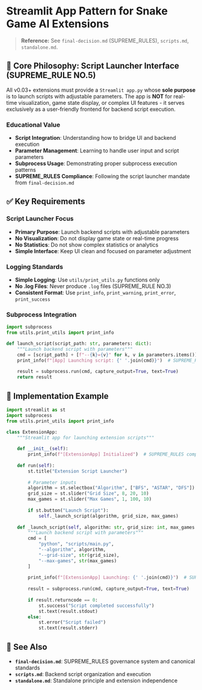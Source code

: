 # Streamlit App Pattern for Snake Game AI Extensions

> **Reference:** See `final-decision.md` (SUPREME_RULES), `scripts.md`, `standalone.md`.

## 🎯 **Core Philosophy: Script Launcher Interface (SUPREME_RULE NO.5)**

All v0.03+ extensions must provide a `Streamlit app.py` whose **sole purpose** is to launch scripts with adjustable parameters. The app is **NOT** for real-time visualization, game state display, or complex UI features - it serves exclusively as a user-friendly frontend for backend script execution.

### **Educational Value**
- **Script Integration**: Understanding how to bridge UI and backend execution
- **Parameter Management**: Learning to handle user input and script parameters
- **Subprocess Usage**: Demonstrating proper subprocess execution patterns
- **SUPREME_RULES Compliance**: Following the script launcher mandate from `final-decision.md`

## ✅ **Key Requirements**

### **Script Launcher Focus**
- **Primary Purpose**: Launch backend scripts with adjustable parameters
- **No Visualization**: Do not display game state or real-time progress
- **No Statistics**: Do not show complex statistics or analytics
- **Simple Interface**: Keep UI clean and focused on parameter adjustment

### **Logging Standards**
- **Simple Logging**: Use `utils/print_utils.py` functions only
- **No .log Files**: Never produce `.log` files (SUPREME_RULE NO.3)
- **Consistent Format**: Use `print_info`, `print_warning`, `print_error`, `print_success`

### **Subprocess Integration**
```python
import subprocess
from utils.print_utils import print_info

def launch_script(script_path: str, parameters: dict):
    """Launch backend script with parameters"""
    cmd = [script_path] + [f"--{k}={v}" for k, v in parameters.items()]
    print_info(f"[App] Launching script: {' '.join(cmd)}")  # SUPREME_RULES compliant logging
    
    result = subprocess.run(cmd, capture_output=True, text=True)
    return result
```

## 🎯 **Implementation Example**

```python
import streamlit as st
import subprocess
from utils.print_utils import print_info

class ExtensionApp:
    """Streamlit app for launching extension scripts"""
    
    def __init__(self):
        print_info(f"[ExtensionApp] Initialized")  # SUPREME_RULES compliant logging
    
    def run(self):
        st.title("Extension Script Launcher")
        
        # Parameter inputs
        algorithm = st.selectbox("Algorithm", ["BFS", "ASTAR", "DFS"])
        grid_size = st.slider("Grid Size", 8, 20, 10)
        max_games = st.slider("Max Games", 1, 100, 10)
        
        if st.button("Launch Script"):
            self._launch_script(algorithm, grid_size, max_games)
    
    def _launch_script(self, algorithm: str, grid_size: int, max_games: int):
        """Launch backend script with parameters"""
        cmd = [
            "python", "scripts/main.py",
            "--algorithm", algorithm,
            "--grid-size", str(grid_size),
            "--max-games", str(max_games)
        ]
        
        print_info(f"[ExtensionApp] Launching: {' '.join(cmd)}")  # SUPREME_RULES compliant logging
        
        result = subprocess.run(cmd, capture_output=True, text=True)
        
        if result.returncode == 0:
            st.success("Script completed successfully")
            st.text(result.stdout)
        else:
            st.error("Script failed")
            st.text(result.stderr)
```

## 🔗 **See Also**

- **`final-decision.md`**: SUPREME_RULES governance system and canonical standards
- **`scripts.md`**: Backend script organization and execution
- **`standalone.md`**: Standalone principle and extension independence


